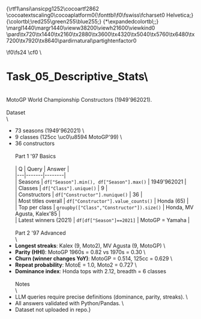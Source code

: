{\rtf1\ansi\ansicpg1252\cocoartf2862
\cocoatextscaling0\cocoaplatform0{\fonttbl\f0\fswiss\fcharset0 Helvetica;}
{\colortbl;\red255\green255\blue255;}
{\*\expandedcolortbl;;}
\margl1440\margr1440\vieww38200\viewh21600\viewkind0
\pard\tx720\tx1440\tx2160\tx2880\tx3600\tx4320\tx5040\tx5760\tx6480\tx7200\tx7920\tx8640\pardirnatural\partightenfactor0

\f0\fs24 \cf0 \
# Task_05_Descriptive_Stats\
\
MotoGP World Championship Constructors (1949\'962021).  \
\
Dataset\
\
- 73 seasons (1949\'962021)  \
- 9 classes (125cc \uc0\u8594  MotoGP\'99)  \
- 36 constructors  \
\
Part 1 \'97 Basics\
\
| Q | Query | Answer |\
|---|-------|--------|\
| Seasons | `df["Season"].min(), df["Season"].max()` | 1949\'962021 |\
| Classes | `df["Class"].unique()` | 9 |\
| Constructors | `df["Constructor"].nunique()` | 36 |\
| Most titles overall | `df["Constructor"].value_counts()` | Honda (65) |\
| Top per class | `groupby(["Class","Constructor"]).size()` | Honda, MV Agusta, Kalex\'85 |\
| Latest winners (2021) | `df[df["Season"]==2021]` | MotoGP = Yamaha |\
\
Part 2 \'97 Advanced\
\
- **Longest streaks**: Kalex (9, Moto2), MV Agusta (9, MotoGP)  \
- **Parity (HHI)**: MotoGP 1960s = 0.82 vs 1970s = 0.30  \
- **Churn (winner changes YoY)**: MotoGP = 0.514, 125cc = 0.629  \
- **Repeat probability**: MotoE = 1.0, Moto2 = 0.727  \
- **Dominance index**: Honda tops with 2.12, breadth = 6 classes  \
\
Notes\
\
- LLM queries require precise definitions (dominance, parity, streaks).  \
- All answers validated with Python/Pandas.  \
- Dataset not uploaded in repo.}